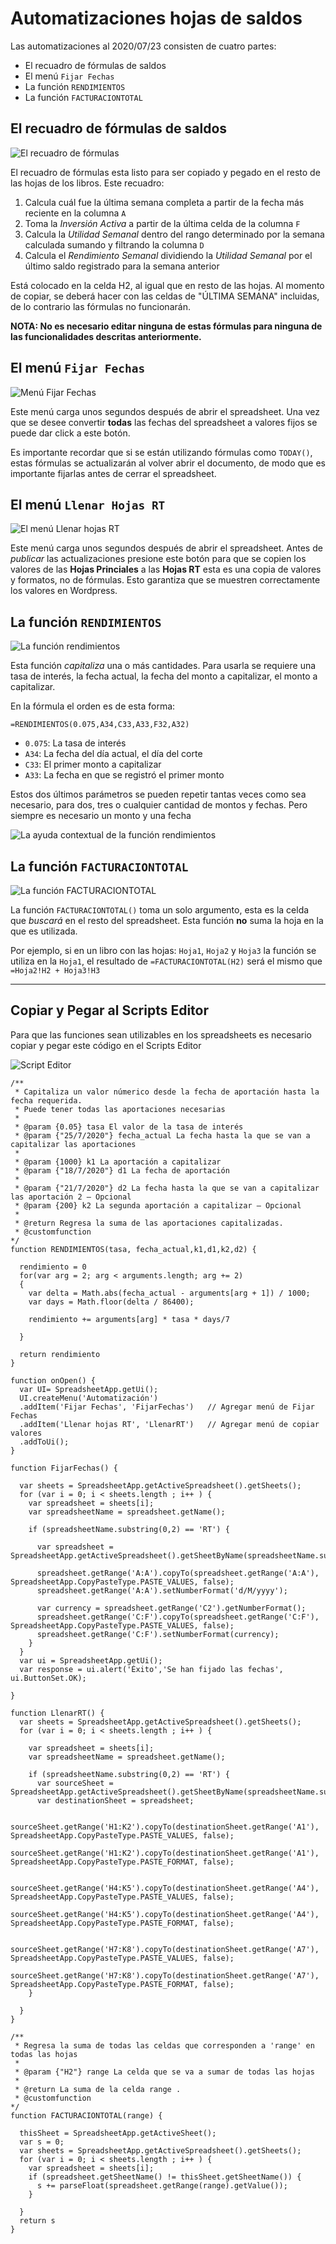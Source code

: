Automatizaciones hojas de saldos
================================

Las automatizaciones al 2020/07/23 consisten de cuatro partes:  
- El recuadro de fórmulas de saldos
- El menú `Fijar Fechas`
- La función `RENDIMIENTOS`
- La función `FACTURACIONTOTAL`

## El recuadro de fórmulas de saldos

![El recuadro de fórmulas][recuadro]

El recuadro de fórmulas esta listo para ser copiado y pegado en el resto de las hojas de los libros. Este recuadro:
1. Calcula cuál fue la última semana completa a partir de la fecha más reciente en la columna `A`
2. Toma la _Inversión Activa_ a partir de la última celda de la columna `F`
3. Calcula la _Utilidad Semanal_ dentro del rango determinado por la semana calculada sumando y filtrando la columna `D`
4. Calcula el _Rendimiento Semanal_ dividiendo la _Utilidad Semanal_ por el último saldo registrado para la semana anterior

Está colocado en la celda H2, al igual que en resto de las hojas. Al momento de copiar, se deberá hacer con las celdas de "ÚLTIMA SEMANA" incluidas, de lo contrario las fórmulas no funcionarán.

**NOTA: No es necesario editar ninguna de estas fórmulas para ninguna de las funcionalidades descritas anteriormente.**

## El menú `Fijar Fechas`

![Menú Fijar Fechas][menu]

Este menú carga unos segundos después de abrir el spreadsheet.
Una vez que se desee convertir **todas** las fechas del spreadsheet a valores fijos se puede dar click a este botón.

Es importante recordar que si se están utilizando fórmulas como `TODAY()`, estas fórmulas se actualizarán al volver abrir el documento, de modo que es importante fijarlas antes de cerrar el spreadsheet.

## El menú `Llenar Hojas RT`

![El menú Llenar hojas RT][hojasrt]

Este menú carga unos segundos después de abrir el spreadsheet.
Antes de _publicar_ las actualizaciones presione este botón para que se copien los valores de las **Hojas Princiales** a las **Hojas RT** esta es una copia de valores y formatos, no de fórmulas. Esto garantiza que se muestren correctamente los valores en Wordpress.

## La función `RENDIMIENTOS`

![La función rendimientos][rendimientos1]

Esta función _capitaliza_ una o más cantidades. Para usarla se requiere una tasa de interés, la fecha actual, la fecha del monto a capitalizar, el monto a capitalizar.

En la fórmula el orden es de esta forma:

```
=RENDIMIENTOS(0.075,A34,C33,A33,F32,A32)
```

- `0.075`: La tasa de interés
- `A34`: La fecha del día actual, el día del corte
- `C33`: El primer monto a capitalizar
- `A33`: La fecha en que se registró el primer monto

Estos dos últimos parámetros se pueden  repetir tantas veces como sea necesario, para dos, tres o cualquier cantidad de montos y fechas. Pero siempre es necesario un monto y una fecha

![La ayuda contextual de la función rendimientos][rendimientos2]

## La función `FACTURACIONTOTAL`

![La función FACTURACIONTOTAL][facturacion]

La función `FACTURACIONTOTAL()` toma un solo argumento, esta es la celda que _buscará_ en el resto del spreadsheet. Esta función **no** suma la hoja en la que es utilizada.

Por ejemplo, si en un libro con las hojas: `Hoja1`, `Hoja2` y `Hoja3` la función se utiliza en la `Hoja1`, el resultado de `=FACTURACIONTOTAL(H2)` será el mismo que `=Hoja2!H2 + Hoja3!H3`

---

## Copiar y Pegar al Scripts Editor

Para que las funciones sean utilizables en los spreadsheets es necesario copiar y pegar este código en el Scripts Editor

![Script Editor][script]

```
/**
 * Capitaliza un valor númerico desde la fecha de aportación hasta la fecha requerida.
 * Puede tener todas las aportaciones necesarias
 *
 * @param {0.05} tasa El valor de la tasa de interés
 * @param {"25/7/2020"} fecha_actual La fecha hasta la que se van a capitalizar las aportaciones
 *
 * @param {1000} k1 La aportación a capitalizar
 * @param {"18/7/2020"} d1 La fecha de aportación
 *
 * @param {"21/7/2020"} d2 La fecha hasta la que se van a capitalizar las aportación 2 – Opcional
 * @param {200} k2 La segunda aportación a capitalizar – Opcional
 *
 * @return Regresa la suma de las aportaciones capitalizadas.
 * @customfunction
*/
function RENDIMIENTOS(tasa, fecha_actual,k1,d1,k2,d2) {

  rendimiento = 0
  for(var arg = 2; arg < arguments.length; arg += 2)
  {
    var delta = Math.abs(fecha_actual - arguments[arg + 1]) / 1000;
    var days = Math.floor(delta / 86400);

    rendimiento += arguments[arg] * tasa * days/7

  }  

  return rendimiento
}

function onOpen() {
  var UI= SpreadsheetApp.getUi();
  UI.createMenu('Automatización')
  .addItem('Fijar Fechas', 'FijarFechas')   // Agregar menú de Fijar Fechas
  .addItem('Llenar hojas RT', 'LlenarRT')   // Agregar menú de copiar valores
  .addToUi();
}

function FijarFechas() {

  var sheets = SpreadsheetApp.getActiveSpreadsheet().getSheets();
  for (var i = 0; i < sheets.length ; i++ ) {
    var spreadsheet = sheets[i];
    var spreadsheetName = spreadsheet.getName();

    if (spreadsheetName.substring(0,2) == 'RT') {

      var spreadsheet = SpreadsheetApp.getActiveSpreadsheet().getSheetByName(spreadsheetName.substring(3));

      spreadsheet.getRange('A:A').copyTo(spreadsheet.getRange('A:A'), SpreadsheetApp.CopyPasteType.PASTE_VALUES, false);
      spreadsheet.getRange('A:A').setNumberFormat('d/M/yyyy');

      var currency = spreadsheet.getRange('C2').getNumberFormat();
      spreadsheet.getRange('C:F').copyTo(spreadsheet.getRange('C:F'), SpreadsheetApp.CopyPasteType.PASTE_VALUES, false);
      spreadsheet.getRange('C:F').setNumberFormat(currency);
    }
  }
  var ui = SpreadsheetApp.getUi();
  var response = ui.alert('Éxito','Se han fijado las fechas', ui.ButtonSet.OK);

}

function LlenarRT() {
  var sheets = SpreadsheetApp.getActiveSpreadsheet().getSheets();
  for (var i = 0; i < sheets.length ; i++ ) {

    var spreadsheet = sheets[i];
    var spreadsheetName = spreadsheet.getName();

    if (spreadsheetName.substring(0,2) == 'RT') {
      var sourceSheet = SpreadsheetApp.getActiveSpreadsheet().getSheetByName(spreadsheetName.substring(3));
      var destinationSheet = spreadsheet;

      sourceSheet.getRange('H1:K2').copyTo(destinationSheet.getRange('A1'), SpreadsheetApp.CopyPasteType.PASTE_VALUES, false);
      sourceSheet.getRange('H1:K2').copyTo(destinationSheet.getRange('A1'), SpreadsheetApp.CopyPasteType.PASTE_FORMAT, false);

      sourceSheet.getRange('H4:K5').copyTo(destinationSheet.getRange('A4'), SpreadsheetApp.CopyPasteType.PASTE_VALUES, false);
      sourceSheet.getRange('H4:K5').copyTo(destinationSheet.getRange('A4'), SpreadsheetApp.CopyPasteType.PASTE_FORMAT, false);

      sourceSheet.getRange('H7:K8').copyTo(destinationSheet.getRange('A7'), SpreadsheetApp.CopyPasteType.PASTE_VALUES, false);
      sourceSheet.getRange('H7:K8').copyTo(destinationSheet.getRange('A7'), SpreadsheetApp.CopyPasteType.PASTE_FORMAT, false);
    }

  }
}

/**
 * Regresa la suma de todas las celdas que corresponden a 'range' en todas las hojas
 *
 * @param {"H2"} range La celda que se va a sumar de todas las hojas
 *
 * @return La suma de la celda range .
 * @customfunction
*/
function FACTURACIONTOTAL(range) {

  thisSheet = SpreadsheetApp.getActiveSheet();
  var s = 0;
  var sheets = SpreadsheetApp.getActiveSpreadsheet().getSheets();
  for (var i = 0; i < sheets.length ; i++ ) {
    var spreadsheet = sheets[i];
    if (spreadsheet.getSheetName() != thisSheet.getSheetName()) {
      s += parseFloat(spreadsheet.getRange(range).getValue());
    }

  }
  return s
}
```

[recuadro]: recuadro.png
[menu]: menu.png
[hojasrt]: hojasrt.png
[rendimientos1]: rendimientos_1.png
[rendimientos2]: rendimientos_2.png
[facturacion]: facturacion.png
[script]: script.png
